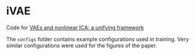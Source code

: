 # iVAE
Code for [VAEs and nonlinear ICA: a unifying framework](https://arxiv.org/abs/1907.04809) 

The `configs` folder contains example configurations used in training. Very similar configurations were used for the figures 
of the paper.
